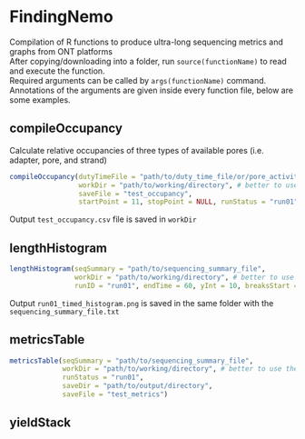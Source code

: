 # FindingNemo
Compilation of R functions to produce ultra-long sequencing metrics and graphs from ONT platforms  
After copying/downloading into a folder, run `source(functionName)` to read and execute the function.  
Required arguments can be called by `args(functionName)` command.   
Annotations of the arguments are given inside every function file, below are some examples.  

## compileOccupancy
Calculate relative occupancies of three types of available pores (i.e. adapter, pore, and strand)
```r
compileOccupancy(dutyTimeFile = "path/to/duty_time_file/or/pore_activity_file", # different chemistry version calls the file differently
                 workDir = "path/to/working/directory", # better to use the location of the sequencing output folder
                 saveFile = "test_occupancy",
                 startPoint = 11, stopPoint = NULL, runStatus = "run01")
```
Output `test_occupancy.csv` file is saved in `workDir`

## lengthHistogram

```r
lengthHistogram(seqSummary = "path/to/sequencing_summary_file",
                workDir = "path/to/working/directory", # better to use the location of the sequencing output folder
                runID = "run01", endTime = 60, yInt = 10, breaksStart = 2, breaksVal = 1)
```
Output `run01_timed_histogram.png` is saved in the same folder with the `sequencing_summary_file.txt`

## metricsTable
```r
metricsTable(seqSummary = "path/to/sequencing_summary_file",
             workDir = "path/to/working/directory", # better to use the location of the sequencing output folder
             runStatus = "run01",
             saveDir = "path/to/output/directory",
             saveFile = "test_metrics")
```

## yieldStack
```r
```

